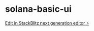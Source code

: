 # solana-basic-ui

[Edit in StackBlitz next generation editor ⚡️](https://stackblitz.com/~/github.com/Fankouzu/solana-basic-ui)